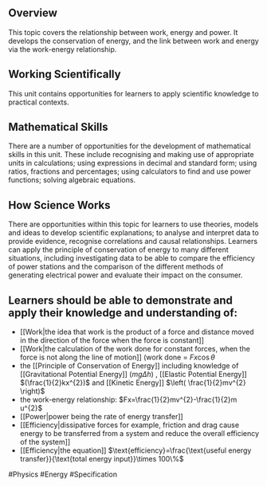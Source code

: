 ## Overview
This topic covers the relationship between work, energy and power. It develops the conservation of energy, and the link between work and energy via the work-energy relationship.
## Working Scientifically
This unit contains opportunities for learners to apply scientific knowledge to practical contexts.
## Mathematical Skills
There are a number of opportunities for the development of mathematical skills in this unit. These include recognising and making use of appropriate units in calculations; using expressions in decimal and standard form; using ratios, fractions and percentages; using calculators to find and use power functions; solving algebraic equations.
## How Science Works
There are opportunities within this topic for learners to use theories, models and ideas to develop scientific explanations; to analyse and interpret data to provide evidence, recognise correlations and causal relationships. Learners can apply the principle of conservation of energy to many different situations, including investigating data to be able to compare the efficiency of power stations and the comparison of the different methods of generating electrical power and evaluate their impact on the consumer.
## Learners should be able to demonstrate and apply their knowledge and understanding of:
- [[Work|the idea that work is the product of a force and distance moved in the direction of the force when the force is constant]]
- [[Work|the calculation of the work done for constant forces, when the force is not along the line of motion]] (work done = $Fx\cos\theta$
- the [[Principle of Conservation of Energy]] including knowledge of [[Gravitational Potential Energy]] $(mg\Delta h)$ , [[Elastic Potential Energy]] $(\frac{1}{2}kx^{2})$ and [[Kinetic Energy]] $\left( \frac{1}{2}mv^{2} \right)$
- the work-energy relationship: $Fx=\frac{1}{2}mv^{2}-\frac{1}{2}m u^{2}$
- [[Power|power being the rate of energy transfer]]
- [[Efficiency|dissipative forces for example, friction and drag cause energy to be transferred from a system and reduce the overall efficiency of the system]]
- [[Efficiency|the equation]] $\text{efficiency}=\frac{\text{useful energy transfer}}{\text{total energy input}}\times 100\%$

#Physics #Energy #Specification


